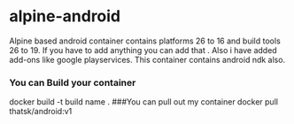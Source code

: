 # alpine-android
Alpine based android container contains platforms 26 to 16 and build tools 26 to 19. If you have to add anything you can add that . Also i have added add-ons like google playservices. 
This container contains android ndk also.
### You can Build your container
docker build -t build name .
###You can pull out my container
docker pull thatsk/android:v1
